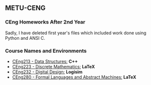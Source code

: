 ## METU-CENG
### CEng Homeworks After 2nd Year
Sadly, I have deleted first year's files which included work done using Python and ANSI C.

### Course Names and Environments

* [CEng213 - Data Structures:](https://github.com/cahity/METU-CENG/tree/master/CENG213) **C++**
* [CEng223 - Discrete Mathematics:](https://github.com/cahity/METU-CENG/tree/master/CENG223) **LaTeX**
* [CEng232 - Digital Design:](https://github.com/cahity/METU-CENG/tree/master/CENG232/) **Logisim**
* [CEng280 - Formal Languages and Abstract Machines:](https://github.com/cahity/METU-CENG/tree/master/CENG280/) **LaTeX**